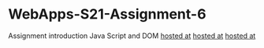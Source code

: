 # WebApps-S21-Assignment-6
Assignment introduction Java Script and DOM
[hosted at](https://44-563-web-apps-s21.github.io/webapps-s21-assignment-6-kaushik-093/pass.html)
[hosted at](https://44-563-web-apps-s21.github.io/webapps-s21-assignment-6-kaushik-093/arithmetic.html)
[hosted at](https://44-563-web-apps-s21.github.io/webapps-s21-assignment-6-kaushik-093/car.html)